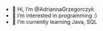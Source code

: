 - 👋 Hi, I’m @AdriannaGrzegorczyk
- 👀 I’m interested in programming :)
- 🌱 I’m currently learning Java, SQL

<!---
AdriannaGrzegorczyk/AdriannaGrzegorczyk is a ✨ special ✨ repository because its `README.md` (this file) appears on your GitHub profile.
You can click the Preview link to take a look at your changes.
--->

